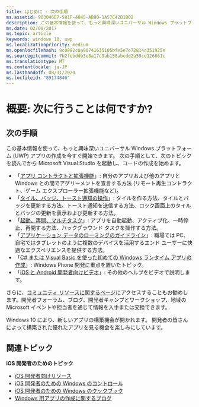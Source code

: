 ```yaml
---
title: はじめに - 次の手順
ms.assetid: 903046E7-581F-4845-AB80-1A57C42B1B02
description: この基本情報を使って、もっと興味深いユニバーサル Windows プラットフォーム (UWP) アプリの作成を今すぐ開始できます。
ms.date: 02/08/2017
ms.topic: article
keywords: windows 10, uwp
ms.localizationpriority: medium
ms.openlocfilehash: 9c0882c0a90741635105bfe5e7e72814a351925e
ms.sourcegitcommit: 7b2febddb3e8a17c9ab158abcdd2a59ce126661c
ms.translationtype: MT
ms.contentlocale: ja-JP
ms.lasthandoff: 08/31/2020
ms.locfileid: "89174846"
---
```

# <a name="getting-started-what-next"></a>概要: 次に行うことは何ですか?


## <a name="next-steps"></a>次の手順

この基本情報を使って、もっと興味深いユニバーサル Windows プラットフォーム (UWP) アプリの作成を今すぐ開始できます。 次の手順として、次のトピックを読んでから Microsoft Visual Studio を起動し、コードの作成を始めます。

-   「[アプリ コントラクトと拡張機能](/previous-versions/windows/apps/hh464906(v=win.10))」: 自分のアプリおよび他のアプリと Windows との間でアグリーメントを宣言する方法 (リモート再生コントラクト、ゲーム エクスプローラー拡張機能など)。
-   「[タイル、バッジ、トースト通知の操作](/previous-versions/windows/apps/hh868259(v=win.10))」: タイルを作る方法、タイルとバッジを更新する方法、トースト通知を送信する方法、ロック画面上のタイルとバッジの更新を表示および更新する方法。
-   「[起動、再開、マルチタスク](/previous-versions/windows/apps/hh770837(v=win.10))」: アプリを自動起動、アクティブ化、一時停止、再開する方法、バックグラウンド タスクを操作する方法。
-   「[アプリケーション データのローミングのガイドライン](../design/app-settings/store-and-retrieve-app-data.md)」: 職場では PC、自宅ではタブレットのように複数のデバイスを活用するエンド ユーザーに快適なエクスペリエンスを提供する方法。
-   「[C# または Visual Basic を使った初めての Windows ランタイム アプリの作成](/previous-versions/windows/apps/hh974581(v=win.10))」: Windows Phone 開発に重点を置いたトピック。
-   「[iOS と Android 開発者向けビデオ](/previous-versions/windows/apps/dn393982(v=win.10))」: その他のヘルプをビデオで説明します。

さらに、[コミュニティ リソースに関するページ](https://developer.microsoft.com/windows/support)にアクセスすることもお勧めします。開発者フォーラム、ブログ、開発者キャンプとワークショップ、地域の Microsoft イベントや担当者を通じて情報を入手または交換できます。

Windows 10 により、新しいアプリの構築機会が開かれます。 開発者の皆さんによって構築された優れたアプリを見る機会を楽しみにしています。

## <a name="related-topics"></a>関連トピック

**iOS 開発者のためのトピック**
* [iOS 開発者向けリソース](/previous-versions/windows/apps/jj945493(v=win.10))
* [iOS 開発者のための Windows のコントロール](/previous-versions/windows/apps/dn263255(v=win.10))
* [iOS 開発者のための Windows のクックブック](/previous-versions/windows/apps/dn263256(v=win.10))
* [Windows 用アプリの作成に関するブログ](https://blogs.windows.com/buildingapps/2016/01/27/visual-studio-walkthrough-for-ios-developers/)